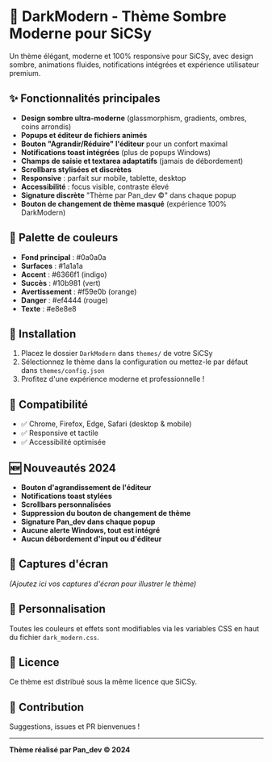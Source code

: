# 🌙 DarkModern - Thème Sombre Moderne pour SiCSy

Un thème élégant, moderne et 100% responsive pour SiCSy, avec design sombre, animations fluides, notifications intégrées et expérience utilisateur premium.

## ✨ Fonctionnalités principales

- **Design sombre ultra-moderne** (glassmorphism, gradients, ombres, coins arrondis)
- **Popups et éditeur de fichiers animés**
- **Bouton "Agrandir/Réduire" l'éditeur** pour un confort maximal
- **Notifications toast intégrées** (plus de popups Windows)
- **Champs de saisie et textarea adaptatifs** (jamais de débordement)
- **Scrollbars stylisées et discrètes**
- **Responsive** : parfait sur mobile, tablette, desktop
- **Accessibilité** : focus visible, contraste élevé
- **Signature discrète** "Thème par Pan_dev ©" dans chaque popup
- **Bouton de changement de thème masqué** (expérience 100% DarkModern)

## 🎨 Palette de couleurs

- **Fond principal** : #0a0a0a
- **Surfaces** : #1a1a1a
- **Accent** : #6366f1 (indigo)
- **Succès** : #10b981 (vert)
- **Avertissement** : #f59e0b (orange)
- **Danger** : #ef4444 (rouge)
- **Texte** : #e8e8e8

## 🚀 Installation

1. Placez le dossier `DarkModern` dans `themes/` de votre SiCSy
2. Sélectionnez le thème dans la configuration ou mettez-le par défaut dans `themes/config.json`
3. Profitez d'une expérience moderne et professionnelle !

## 📱 Compatibilité

- ✅ Chrome, Firefox, Edge, Safari (desktop & mobile)
- ✅ Responsive et tactile
- ✅ Accessibilité optimisée

## 🆕 Nouveautés 2024

- **Bouton d'agrandissement de l'éditeur**
- **Notifications toast stylées**
- **Scrollbars personnalisées**
- **Suppression du bouton de changement de thème**
- **Signature Pan_dev dans chaque popup**
- **Aucune alerte Windows, tout est intégré**
- **Aucun débordement d'input ou d'éditeur**

## 📸 Captures d'écran

*(Ajoutez ici vos captures d'écran pour illustrer le thème)*

## 🔧 Personnalisation

Toutes les couleurs et effets sont modifiables via les variables CSS en haut du fichier `dark_modern.css`.

## 📄 Licence

Ce thème est distribué sous la même licence que SiCSy.

## 🤝 Contribution

Suggestions, issues et PR bienvenues !

---

**Thème réalisé par Pan_dev © 2024** 